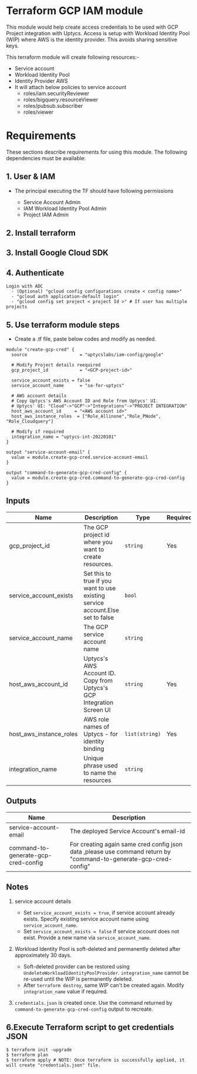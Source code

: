 # Terraform GCP IAM module

This module would help create access credentials to be used with GCP Project integration with Uptycs.
Access is setup with Workload Identity Pool (WIP) where AWS is the identity provider.
This avoids sharing sensitive keys.

This terraform module will create following resources:-

* Service account
* Workload Identity Pool
* Identity Provider AWS
* It will attach below policies to service account
  * roles/iam.securityReviewer
  * roles/bigquery.resourceViewer
  * roles/pubsub.subscriber
  * roles/viewer

# Requirements

These sections describe requirements for using this module.
The following dependencies must be available:

## 1. User & IAM

* The principal executing the TF should have following permissions

  * Service Account Admin
  * IAM Workload Identity Pool Admin
  * Project IAM Admin

## 2. Install terraform

## 3. Install Google Cloud SDK

## 4. Authenticate

```
Login with ADC
  - (Optional) "gcloud config configurations create < config name>" 
  - "gcloud auth application-default login"
  - "gcloud config set project < project Id >" # If user has multiple projects 
```

## 5. Use terraform module steps

* Create a <filename>.tf file, paste below codes and modify as needed.

```
module "create-gcp-cred" {
  source                    = "uptycslabs/iam-config/google"

  # Modify Project details reequired
  gcp_project_id            = "<GCP-project-id>"

  service_account_exists = false
  service_account_name      = "sa-for-uptycs"

  # AWS account details
  # Copy Uptycs's AWS Account ID and Role from Uptycs' UI.
  # Uptycs' UI: "Cloud"->"GCP"->"Integrations"->"PROJECT INTEGRATION"
  host_aws_account_id     = "<AWS account id>"
  host_aws_instance_roles  = ["Role_Allinone","Role_PNode", "Role_Cloudquery"]

  # Modify if required
  integration_name = "uptycs-int-20220101"
}

output "service-account-email" {
  value = module.create-gcp-cred.service-account-email
}

output "command-to-generate-gcp-cred-config" {
  value = module.create-gcp-cred.command-to-generate-gcp-cred-config
}
```

## Inputs


| Name                      | Description                                                                    | Type           | Required | Default                 |
| --------------------------- | -------------------------------------------------------------------------------- | ---------------- | ---------- | ------------------------- |
| gcp_project_id            | The GCP project id where you want to create resources.                         | `string`       | Yes      |                         |
| service_account_exists | Set this to true if you want to use existing service account.Else set to false | `bool`         |          | `false`                 |
| service_account_name      | The GCP service account name                                                   | `string`       |          | `"sa-for-uptycs"`       |
| host_aws_account_id       | Uptycs's AWS Account ID. Copy from Uptycs's GCP Integration Screen UI          | `string`       | Yes      |                         |
| host_aws_instance_roles    | AWS role names of Uptycs - for identity binding                                | `list(string)` | Yes      |                         |
| integration_name          | Unique phrase used to name the resources                                       | `string`       |          | `"uptycs-int-20220101"` |

## Outputs


| Name                                | Description                                                                                                       |
| ------------------------------------- | ------------------------------------------------------------------------------------------------------------------- |
| service-account-email               | The deployed Service Account's email-id                                                                           |
| command-to-generate-gcp-cred-config | For creating again same cred config json data ,please use command return by "command-to-generate-gcp-cred-config" |

## Notes

1. service account details

   - Set `service_account_exists = true`, if service account already exists. Specify existing service account name using `service_account_name`.
   - Set `service_account_exists = false` if service account does not exist. Provide a new name via `service_account_name`.
2. Workload Identity Pool is soft-deleted and permanently deleted after approximately 30 days.

   - Soft-deleted provider can be restored using `UndeleteWorkloadIdentityPoolProvider`.  `integration_name` cannot be re-used until the WIP is permanently deleted.
   - After `terraform destroy`, same WIP can't be created again. Modify `integration_name` value if required.
3. `credentials.json` is created once. Use the command returned by `command-to-generate-gcp-cred-config` output to recreate.

## 6.Execute Terraform script to get credentials JSON

```
$ terraform init -upgrade
$ terraform plan
$ terraform apply # NOTE: Once terraform is successfully applied, it will create "credentials.json" file.
```
